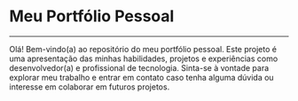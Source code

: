 # Meu Portfólio Pessoal
---
Olá! Bem-vindo(a) ao repositório do meu portfólio pessoal. Este projeto é uma apresentação das minhas habilidades, projetos e experiências como desenvolvedor(a) e profissional de tecnologia. Sinta-se à vontade para explorar meu trabalho e entrar em contato caso tenha alguma dúvida ou interesse em colaborar em futuros projetos.

